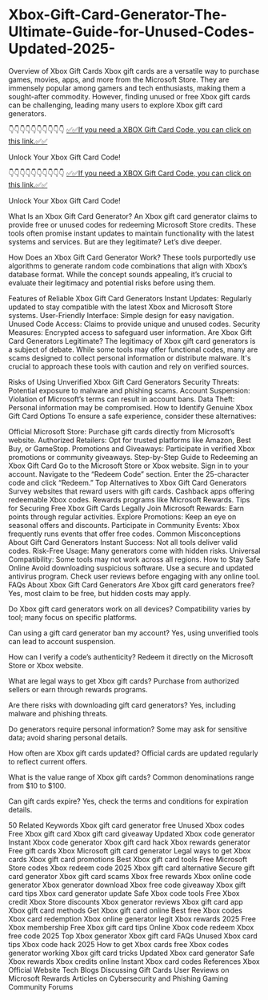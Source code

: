 # Xbox-Gift-Card-Generator-The-Ultimate-Guide-for-Unused-Codes-Updated-2025-
Overview of Xbox Gift Cards
Xbox gift cards are a versatile way to purchase games, movies, apps, and more from the Microsoft Store. They are immensely popular among gamers and tech enthusiasts, making them a sought-after commodity. However, finding unused or free Xbox gift cards can be challenging, leading many users to explore Xbox gift card generators.

👇👇👇👇👇👇👇👇👇👇
[✅✅If you need a XBOX Gift Card Code, you can click on this link.✅✅](https://www.aeroned.com/getmedia/978a10b9-75e7-45e3-831d-db74cf213ee7/allnewgiftcardar01.html.aspx)

Unlock Your Xbox Gift Card Code!

👇👇👇👇👇👇👇👇👇👇
[✅✅If you need a XBOX Gift Card Code, you can click on this link.✅✅](https://www.aeroned.com/getmedia/978a10b9-75e7-45e3-831d-db74cf213ee7/allnewgiftcardar01.html.aspx)

Unlock Your Xbox Gift Card Code!

What Is an Xbox Gift Card Generator?
An Xbox gift card generator claims to provide free or unused codes for redeeming Microsoft Store credits. These tools often promise instant updates to maintain functionality with the latest systems and services. But are they legitimate? Let’s dive deeper.

How Does an Xbox Gift Card Generator Work?
These tools purportedly use algorithms to generate random code combinations that align with Xbox’s database format. While the concept sounds appealing, it’s crucial to evaluate their legitimacy and potential risks before using them.

Features of Reliable Xbox Gift Card Generators
Instant Updates: Regularly updated to stay compatible with the latest Xbox and Microsoft Store systems.
User-Friendly Interface: Simple design for easy navigation.
Unused Code Access: Claims to provide unique and unused codes.
Security Measures: Encrypted access to safeguard user information.
Are Xbox Gift Card Generators Legitimate?
The legitimacy of Xbox gift card generators is a subject of debate. While some tools may offer functional codes, many are scams designed to collect personal information or distribute malware. It's crucial to approach these tools with caution and rely on verified sources.

Risks of Using Unverified Xbox Gift Card Generators
Security Threats: Potential exposure to malware and phishing scams.
Account Suspension: Violation of Microsoft’s terms can result in account bans.
Data Theft: Personal information may be compromised.
How to Identify Genuine Xbox Gift Card Options
To ensure a safe experience, consider these alternatives:

Official Microsoft Store: Purchase gift cards directly from Microsoft’s website.
Authorized Retailers: Opt for trusted platforms like Amazon, Best Buy, or GameStop.
Promotions and Giveaways: Participate in verified Xbox promotions or community giveaways.
Step-by-Step Guide to Redeeming an Xbox Gift Card
Go to the Microsoft Store or Xbox website.
Sign in to your account.
Navigate to the “Redeem Code” section.
Enter the 25-character code and click “Redeem.”
Top Alternatives to Xbox Gift Card Generators
Survey websites that reward users with gift cards.
Cashback apps offering redeemable Xbox codes.
Rewards programs like Microsoft Rewards.
Tips for Securing Free Xbox Gift Cards Legally
Join Microsoft Rewards: Earn points through regular activities.
Explore Promotions: Keep an eye on seasonal offers and discounts.
Participate in Community Events: Xbox frequently runs events that offer free codes.
Common Misconceptions About Gift Card Generators
Instant Success: Not all tools deliver valid codes.
Risk-Free Usage: Many generators come with hidden risks.
Universal Compatibility: Some tools may not work across all regions.
How to Stay Safe Online
Avoid downloading suspicious software.
Use a secure and updated antivirus program.
Check user reviews before engaging with any online tool.
FAQs About Xbox Gift Card Generators
Are Xbox gift card generators free? Yes, most claim to be free, but hidden costs may apply.

Do Xbox gift card generators work on all devices? Compatibility varies by tool; many focus on specific platforms.

Can using a gift card generator ban my account? Yes, using unverified tools can lead to account suspension.

How can I verify a code’s authenticity? Redeem it directly on the Microsoft Store or Xbox website.

What are legal ways to get Xbox gift cards? Purchase from authorized sellers or earn through rewards programs.

Are there risks with downloading gift card generators? Yes, including malware and phishing threats.

Do generators require personal information? Some may ask for sensitive data; avoid sharing personal details.

How often are Xbox gift cards updated? Official cards are updated regularly to reflect current offers.

What is the value range of Xbox gift cards? Common denominations range from $10 to $100.

Can gift cards expire? Yes, check the terms and conditions for expiration details.

50 Related Keywords
Xbox gift card generator free
Unused Xbox codes
Free Xbox gift card
Xbox gift card giveaway
Updated Xbox code generator
Instant Xbox code generator
Xbox gift card hack
Xbox rewards generator
Free gift cards Xbox
Microsoft gift card generator
Legal ways to get Xbox cards
Xbox gift card promotions
Best Xbox gift card tools
Free Microsoft Store codes
Xbox redeem code 2025
Xbox gift card alternative
Secure gift card generator
Xbox gift card scams
Xbox free rewards
Xbox online code generator
Xbox generator download
Xbox free code giveaway
Xbox gift card tips
Xbox card generator update
Safe Xbox code tools
Free Xbox credit
Xbox Store discounts
Xbox generator reviews
Xbox gift card app
Xbox gift card methods
Get Xbox gift card online
Best free Xbox codes
Xbox card redemption
Xbox online generator legit
Xbox rewards 2025
Free Xbox membership
Free Xbox gift card tips
Online Xbox code redeem
Xbox free code 2025
Top Xbox generator
Xbox gift card FAQs
Unused Xbox card tips
Xbox code hack 2025
How to get Xbox cards free
Xbox codes generator working
Xbox gift card tricks
Updated Xbox card generator
Safe Xbox rewards
Xbox credits online
Instant Xbox card codes
References
Xbox Official Website
Tech Blogs Discussing Gift Cards
User Reviews on Microsoft Rewards
Articles on Cybersecurity and Phishing
Gaming Community Forums
